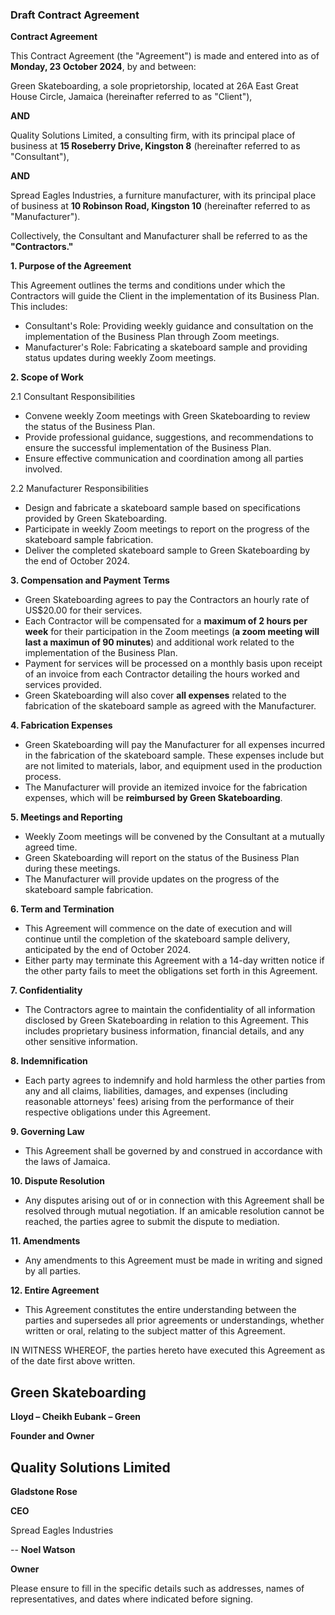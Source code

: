 

### Draft Contract Agreement

**Contract Agreement**

This Contract Agreement (the "Agreement") is made and entered into as of **Monday, 23 October 2024**, by and between:

Green Skateboarding, a sole proprietorship, located at 26A East Great House Circle, Jamaica (hereinafter referred to as "Client"),

**AND**

Quality Solutions Limited, a consulting firm, with its principal place of business at **15 Roseberry Drive, Kingston 8** (hereinafter referred to as "Consultant"),

**AND**

Spread Eagles Industries, a furniture manufacturer, with its principal place of business at **10 Robinson Road, Kingston 10** (hereinafter referred to as "Manufacturer").

Collectively, the Consultant and Manufacturer shall be referred to as the **"Contractors."**

**1. Purpose of the Agreement**

This Agreement outlines the terms and conditions under which the Contractors will guide the Client in the implementation of its Business Plan. This includes:

- Consultant's Role: Providing weekly guidance and consultation on the implementation of the Business Plan through Zoom meetings.
- Manufacturer's Role: Fabricating a skateboard sample and providing status updates during weekly Zoom meetings.

**2. Scope of Work**

2.1 Consultant Responsibilities

- Convene weekly Zoom meetings with Green Skateboarding to review the status of the Business Plan.
- Provide professional guidance, suggestions, and recommendations to ensure the successful implementation of the Business Plan.
- Ensure effective communication and coordination among all parties involved.

2.2 Manufacturer Responsibilities
- Design and fabricate a skateboard sample based on specifications provided by Green Skateboarding.
- Participate in weekly Zoom meetings to report on the progress of the skateboard sample fabrication.
- Deliver the completed skateboard sample to Green Skateboarding by the end of October 2024.

**3. Compensation and Payment Terms**

- Green Skateboarding agrees to pay the Contractors an hourly rate of US$20.00 for their services.
- Each Contractor will be compensated for a **maximum of 2 hours per week** for their participation in the Zoom meetings (**a zoom meeting will last a maximun of 90 minutes**) and additional work related to the implementation of the Business Plan.
- Payment for services will be processed on a monthly basis upon receipt of an invoice from each Contractor detailing the hours worked and services provided.
- Green Skateboarding will also cover **all expenses** related to the fabrication of the skateboard sample as agreed with the Manufacturer.

**4. Fabrication Expenses**

- Green Skateboarding will pay the Manufacturer for all expenses incurred in the fabrication of the skateboard sample. These expenses include but are not limited to materials, labor, and equipment used in the production process.
- The Manufacturer will provide an itemized invoice for the fabrication expenses, which will be **reimbursed by Green Skateboarding**.

**5. Meetings and Reporting**

- Weekly Zoom meetings will be convened by the Consultant at a mutually agreed time.
- Green Skateboarding will report on the status of the Business Plan during these meetings.
- The Manufacturer will provide updates on the progress of the skateboard sample fabrication.

**6. Term and Termination**

- This Agreement will commence on the date of execution and will continue until the completion of the skateboard sample delivery, anticipated by the end of October 2024.
- Either party may terminate this Agreement with a 14-day written notice if the other party fails to meet the obligations set forth in this Agreement.

**7. Confidentiality**

- The Contractors agree to maintain the confidentiality of all information disclosed by Green Skateboarding in relation to this Agreement. This includes proprietary business information, financial details, and any other sensitive information.

**8. Indemnification**

- Each party agrees to indemnify and hold harmless the other parties from any and all claims, liabilities, damages, and expenses (including reasonable attorneys' fees) arising from the performance of their respective obligations under this Agreement.

**9. Governing Law**

- This Agreement shall be governed by and construed in accordance with the laws of Jamaica.

**10. Dispute Resolution**

- Any disputes arising out of or in connection with this Agreement shall be resolved through mutual negotiation. If an amicable resolution cannot be reached, the parties agree to submit the dispute to mediation.

**11. Amendments**

- Any amendments to this Agreement must be made in writing and signed by all parties.

**12. Entire Agreement**

- This Agreement constitutes the entire understanding between the parties and supersedes all prior agreements or understandings, whether written or oral, relating to the subject matter of this Agreement.

IN WITNESS WHEREOF, the parties hereto have executed this Agreement as of the date first above written.

Green Skateboarding
--
**Lloyd – Cheikh Eubank – Green**

**Founder and Owner**

Quality Solutions Limited
--

**Gladstone Rose**

**CEO**

Spread Eagles Industries

--
**Noel Watson**

**Owner**

Please ensure to fill in the specific details such as addresses, names of representatives, and dates where indicated before signing. 





